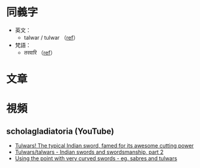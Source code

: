 同義字
======

* 英文：
	* talwar / tulwar （[ref][talwar]）
* 梵語：
	* तरवारि （[ref][talwar]）

[talwar]: https://en.wikipedia.org/wiki/Talwar


文章
====


視頻
====

scholagladiatoria (YouTube)
---------------------------

* [Tulwars! The typical Indian sword, famed for its awesome cutting power](https://www.youtube.com/watch?v=2BoKUfaorJ0)
* [Tulwars/talwars - Indian swords and swordsmanship, part 2](https://www.youtube.com/watch?v=7BjjtGEvvvo)
* [Using the point with very curved swords - eg. sabres and tulwars](https://www.youtube.com/watch?v=_2O7zw1Rn40)
